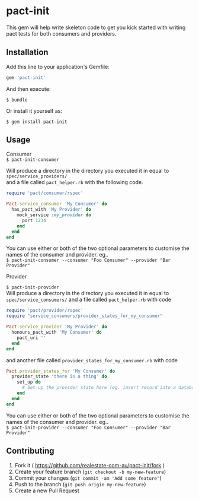 
# pact-init

This gem will help write skeleton code to get you kick started with writing pact tests for both consumers and providers.

## Installation

Add this line to your application's Gemfile:

```ruby
gem 'pact-init'
```

And then execute:

    $ bundle

Or install it yourself as:

    $ gem install pact-init

## Usage
Consumer  
`$ pact-init-consumer`

Will produce a directory in the directory you executed it in equal to ```spec/service_providers/```  
and a file called ```pact_helper.rb``` with the following code.  
``` ruby
require 'pact/consumer/rspec'

Pact.service_consumer 'My Consumer' do
  has_pact_with 'My Provider' do
    mock_service :my_provider do
      port 1234
    end
  end
end
```

You can use either or both of the two optional parameters to customise the names of the consumer and provider. eg..  
`$ pact-init-consumer --consumer "Foo Consumer" --provider "Bar Provider" `  

Provider

```$ pact-init-provider```  
Will produce a directory in the directory you executed it in equal to ```spec/service_consumers/```  and a file called ```pact_helper.rb``` with code  
``` ruby
require 'pact/provider/rspec'
require "service_consumers/provider_states_for_my_consumer"

Pact.service_provider 'My Provider' do
  honours_pact_with 'My Consumer' do
    pact_uri ''
  end
end
```
and another file called ```provider_states_for_my_consumer.rb``` with code  
``` ruby
Pact.provider_states_for 'My Consumer' do
  provider_state 'there is a thing' do
    set_up do
      # Set up the provider state here (eg. insert record into a database)
    end
  end
end
```
You can use either or both of the two optional parameters to customise the names of the consumer and provider. eg..  
``$ pact-init-provider --consumer "Foo Consumer" --provider "Bar Provider"``

## Contributing

1. Fork it ( https://github.com/realestate-com-au/pact-init/fork )
2. Create your feature branch (`git checkout -b my-new-feature`)
3. Commit your changes (`git commit -am 'Add some feature'`)
4. Push to the branch (`git push origin my-new-feature`)
5. Create a new Pull Request
